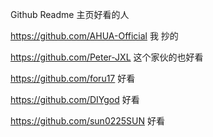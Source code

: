 Github  Readme  主页好看的人    

https://github.com/AHUA-Official   我    抄的

https://github.com/Peter-JXL   这个家伙的也好看

https://github.com/foru17     好看

https://github.com/DIYgod   好看

https://github.com/sun0225SUN   好看